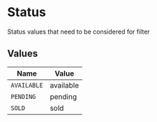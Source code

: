 # Status

Status values that need to be considered for filter


## Values

| Name        | Value       |
| ----------- | ----------- |
| `AVAILABLE` | available   |
| `PENDING`   | pending     |
| `SOLD`      | sold        |